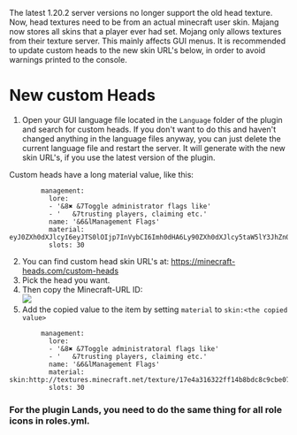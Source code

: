 The latest 1.20.2 server versions no longer support the old head texture. Now, head textures need to be from an actual minecraft user skin. Majang now stores all skins that a player ever had set. Mojang only allows textures from their texture server. This mainly affects GUI menus. It is recommended to update custom heads to the new skin URL's below, in order to avoid warnings printed to the console.

# New custom Heads
1. Open your GUI language file located in the `Language` folder of the plugin and search for custom heads. If you don't want to do this and haven't changed anything in the language files anyway, you can just delete the current language file and restart the server. It will generate with the new skin URL's, if you use the latest version of the plugin.

Custom heads have a long material value, like this:
````
        management:
          lore:
          - '&8✖ &7Toggle administrator flags like'
          - '   &7trusting players, claiming etc.'
          name: '&6&lManagement Flags'
          material: eyJ0ZXh0dXJlcyI6eyJTS0lOIjp7InVybCI6Imh0dHA6Ly90ZXh0dXJlcy5taW5lY3JhZnQubmV0L3RleHR1cmUvMmVjODVhOWVhOTgzZTcwZGJlMDIxZWU5NmUxMDg3ZmY4MGU0YjcwODRhMzM2NTFkYjJhMjYyODAxMmMyMzcwZiJ9fX0=
          slots: 30
````

2. You can find custom head skin URL's at: https://minecraft-heads.com/custom-heads
3. Pick the head you want.
4. Then copy the Minecraft-URL ID:\
   ![](https://i.imgur.com/KZxu6Jh.png)
5. Add the copied value to the item by setting `material` to `skin:<the copied value>`
````
        management:
          lore:
          - '&8✖ &7Toggle administratoral flags like'
          - '   &7trusting players, claiming etc.'
          name: '&6&lManagement Flags'
          material: skin:http://textures.minecraft.net/texture/17e4a316322ff14b8bdc8c9cbe0751f06d1798b22c34929a8cd403811667b37b
          slots: 30
````

### For the plugin Lands, you need to do the same thing for all role icons in roles.yml.